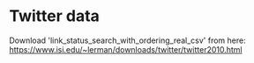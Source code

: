 # Twitter data
Download 'link_status_search_with_ordering_real_csv' from here: https://www.isi.edu/~lerman/downloads/twitter/twitter2010.html
